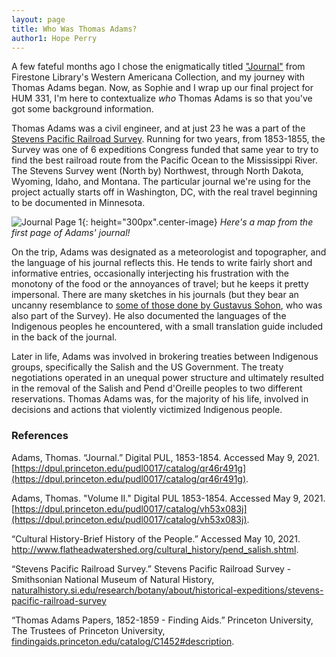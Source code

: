```yaml
---
layout: page
title: Who Was Thomas Adams?
author1: Hope Perry
---
```


A few fateful months ago I chose the enigmatically titled
["Journal"](https://dpul.princeton.edu/pudl0017/catalog/qr46r491g) from Firestone Library's Western Americana Collection,
and my journey with Thomas Adams began. Now, as Sophie and I wrap up our final
project for HUM 331, I'm here to contextualize _who_ Thomas Adams is so that
you've got some background information.

Thomas Adams was a civil engineer, and at just 23 he was a part of the [Stevens Pacific Railroad Survey](https://naturalhistory.si.edu/research/botany/about/historical-expeditions/stevens-pacific-railroad-survey). Running for two years, from 1853-1855, the Survey was one of 6 expeditions Congress funded that same year to try to find the best railroad route from the Pacific Ocean to the Mississippi River. The Stevens Survey went
(North by) Northwest, through North Dakota, Wyoming, Idaho, and Montana. The particular journal we're using for the project actually starts off in Washington, DC, with the real travel beginning to be documented in Minnesota.

![Journal Page 1](https://iiif-cloud.princeton.edu/iiif/2/58%2F98%2F0f%2F58980fd66cdc4117ad5f49f3dc1060ff%2Fintermediate_file/full/1000,1494/0/default.jpg){: height="300px".center-image}
_Here's a map from the first page of Adams' journal!_

On the trip, Adams was designated as a meteorologist and topographer, and the
language of his journal reflects this. He tends to write fairly short and informative entries, occasionally interjecting his frustration with the monotony of the food or the annoyances of travel; but he keeps it pretty impersonal. There are many sketches in his journals (but they bear an uncanny resemblance to [some of those done by Gustavus Sohon](https://babel.hathitrust.org/cgi/pt?id=uiug.30112106670174&view=1up&seq=5), who was also part of the Survey). He also documented the languages of the Indigenous peoples he encountered, with a small translation guide included in the back of the journal.  

Later in life, Adams was involved in brokering treaties between Indigenous groups, specifically the  Salish and the US Government. The treaty negotiations operated in an unequal power structure and ultimately resulted in the removal of the Salish and Pend d'Oreille peoples to two different reservations. Thomas Adams was, for the majority of his life, involved in decisions and actions that violently victimized Indigenous people. 


### References

Adams, Thomas. “Journal.” Digital PUL, 1853-1854. Accessed May 9, 2021.[https://dpul.princeton.edu/pudl0017/catalog/qr46r491g](https://dpul.princeton.edu/pudl0017/catalog/qr46r491g).

Adams, Thomas. "Volume II." Digital PUL 1853-1854. Accessed May 9, 2021.[https://dpul.princeton.edu/pudl0017/catalog/vh53x083j](https://dpul.princeton.edu/pudl0017/catalog/vh53x083j).

“Cultural History-Brief History of the People.” Accessed May 10, 2021. http://www.flatheadwatershed.org/cultural_history/pend_salish.shtml.

“Stevens Pacific Railroad Survey.” Stevens Pacific Railroad Survey - Smithsonian National Museum of Natural History, [naturalhistory.si.edu/research/botany/about/historical-expeditions/stevens-pacific-railroad-survey](https://naturalhistory.si.edu/research/botany/about/historical-expeditions/stevens-pacific-railroad-survey)

“Thomas Adams Papers, 1852-1859 - Finding Aids.” Princeton University, The Trustees of Princeton University, [findingaids.princeton.edu/catalog/C1452#description](https://findingaids.princeton.edu/catalog/C1452#description).

